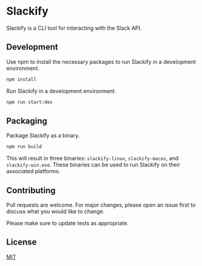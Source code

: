 # Slackify

Slackify is a CLI tool for interacting with the Slack API.

## Development

Use npm to install the necessary packages to run Slackify in a development environment.

```bash
npm install 
```

Run Slackify in a development environment.
```bash 
npm run start:dev
```

## Packaging

Package Slackify as a binary. 

```bash
npm run build 
```

This will result in three binaries: `slackify-linux`, `slackify-macos`, and `slackify-win.exe`. These binaries can be 
used to run Slackify on their associated platforms. 

## Contributing
Pull requests are welcome. For major changes, please open an issue first to discuss what you would like to change.

Please make sure to update tests as appropriate.

## License
[MIT](https://choosealicense.com/licenses/mit/)